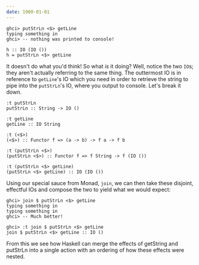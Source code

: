 ```yaml
---
date: 1900-01-01
---
```



    ghci> putStrLn <$> getLine
    typing something in
    ghci> -- nothing was printed to console!

    h :: IO (IO ())
    h = putStrLn <$> getLine

It doesn't do what you'd think! So what _is_ it doing? Well, notice the two `IO`s;
they aren't actually referring to the same thing. The outtermost IO is in reference
to `getLine`'s IO which you need in order to retrieve the string to pipe into
the `putStrLn`'s IO, where you output to console. Let's break it down.

    :t putStrLn
    putStrLn :: String -> IO ()

    :t getLine
    getLine :: IO String

    :t (<$>)
    (<$>) :: Functor f => (a -> b) -> f a -> f b

    :t (putStrLn <$>)
    (putStrLn <$>) :: Functor f => f String -> f (IO ())

    :t (putStrLn <$> getLine)
    (putStrLn <$> getLine) :: IO (IO ())

Using our special sauce from Monad, `join`, we can then take these disjoint,
effectful IOs and compose the two to yield what we would expect:

    ghci> join $ putStrLn <$> getLine
    typing something in
    typing something in
    ghci> -- Much better!

    ghci> :t join $ putStrLn <$> getLine
    join $ putStrLn <$> getLine :: IO ()

From this we see how Haskell can merge the effects of getString and putStrLn into a
single action with an ordering of how these effects were nested.

